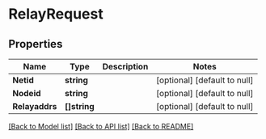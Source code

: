 # RelayRequest

## Properties
Name | Type | Description | Notes
------------ | ------------- | ------------- | -------------
**Netid** | **string** |  | [optional] [default to null]
**Nodeid** | **string** |  | [optional] [default to null]
**Relayaddrs** | **[]string** |  | [optional] [default to null]

[[Back to Model list]](../README.md#documentation-for-models) [[Back to API list]](../README.md#documentation-for-api-endpoints) [[Back to README]](../README.md)


